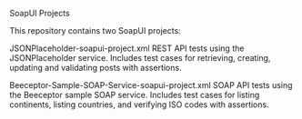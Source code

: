SoapUI Projects

This repository contains two SoapUI projects:

JSONPlaceholder-soapui-project.xml
REST API tests using the JSONPlaceholder service.
Includes test cases for retrieving, creating, updating and validating posts with assertions.

Beeceptor-Sample-SOAP-Service-soapui-project.xml
SOAP API tests using the Beeceptor sample SOAP service.
Includes test cases for listing continents, listing countries, and verifying ISO codes with assertions.
